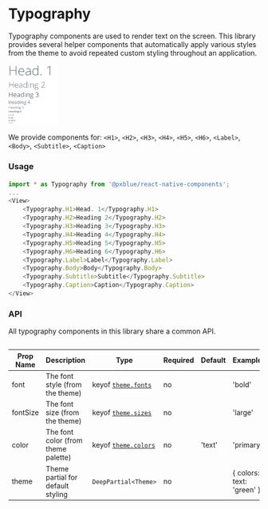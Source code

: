 # Typography
Typography components are used to render text on the screen. This library provides several helper components that automatically apply various styles from the theme to avoid repeated custom styling throughout an application.

<img width="20%" alt="Typography Elements" src="./images/typography.png">

We provide components for: ```<H1>```, ```<H2>```, ```<H3>```, ```<H4>```, ```<H5>```, ```<H6>```, ```<Label>```, ```<Body>```, ```<Subtitle>```, ```<Caption>```

### Usage

```typescript
import * as Typography from '@pxblue/react-native-components';
...
<View>
    <Typography.H1>Head. 1</Typography.H1>
    <Typography.H2>Heading 2</Typography.H2>
    <Typography.H3>Heading 3</Typography.H3>
    <Typography.H4>Heading 4</Typography.H4>
    <Typography.H5>Heading 5</Typography.H5>
    <Typography.H6>Heading 6</Typography.H6>
    <Typography.Label>Label</Typography.Label>
    <Typography.Body>Body</Typography.Body>
    <Typography.Subtitle>Subtitle</Typography.Subtitle>
    <Typography.Caption>Caption</Typography.Caption>
</View>
```

### API
All typography components in this library share a common API.

<div style="overflow: auto">

| Prop Name | Description                             | Type                               | Required | Default | Examples                      |
|-----------|-----------------------------------------|------------------------------------|----------|---------|-------------------------------|
| font      | The font style (from the theme)         | keyof [`theme.fonts`](./theme.md)  | no       |         | 'bold'                        |
| fontSize  | The font size (from the theme)          | keyof [`theme.sizes`](./theme.md)  | no       |         | 'large'                       |
| color     | The font color (from theme palette)     | keyof [`theme.colors`](./theme.md) | no       | 'text'  | 'primary'                     |
| theme     | Theme partial for default styling       | `DeepPartial<Theme>`               | no       |         | { colors: { text: 'green' } } |

</div>
